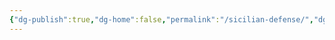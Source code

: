 ```yaml
---
{"dg-publish":true,"dg-home":false,"permalink":"/sicilian-defense/","dgPassFrontmatter":true}
---
```


